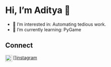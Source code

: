 # Hi, I’m Aditya 👋
- 👀 I’m interested in: Automating tedious work.  
- 🌱 I’m currently learning: PyGame

## Connect 
[<img align="left" alt="Pancham | Instagram" width="22px" src="https://cdn.jsdelivr.net/npm/simple-icons@v3/icons/instagram.svg" />][instagram](https://www.instagram.com/6adupadu9) 
<!---
AdityaSharma223/AdityaSharma223 is a ✨ special ✨ repository because its `README.md` (this file) appears on your GitHub profile.
You can click the Preview link to take a look at your changes.
--->
